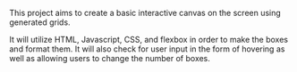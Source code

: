 This project aims to create a basic interactive canvas on the screen using generated grids.

It will utilize HTML, Javascript, CSS, and flexbox in order to make the boxes and format them. It will also check for user input in the form of hovering as well as allowing users to change the number of boxes.